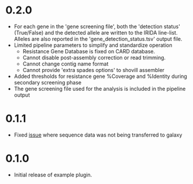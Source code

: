 # 0.2.0

- For each gene in the 'gene screening file', both the 'detection status' (True/False) and the detected allele
  are written to the IRIDA line-list. Alleles are also reported in the 'gene_detection_status.tsv' output file.
- Limited pipeline parameters to simplify and standardize operation
  - Resistance Gene Database is fixed on CARD database.
  - Cannot disable post-assembly correction or read trimming.
  - Cannot change contig name format
  - Cannot provide 'extra spades options' to shovill assembler
- Added thresholds for resistance gene %Coverage and %Identity during secondary screening phase
- The gene screening file used for the analysis is included in the pipeline output

# 0.1.1

- Fixed [issue](https://github.com/Public-Health-Bioinformatics/irida-plugin-resistance-screen/issues/1) where sequence data was not being transferred to galaxy

# 0.1.0

- Initial release of example plugin.

